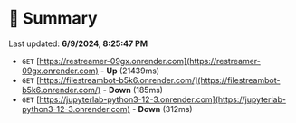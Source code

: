 # 📖 Summary
Last updated: **6/9/2024, 8:25:47 PM**

- `GET` [https://restreamer-09gx.onrender.com](https://restreamer-09gx.onrender.com) - **Up** (21439ms)
- `GET` [https://filestreambot-b5k6.onrender.com/](https://filestreambot-b5k6.onrender.com/) - **Down** (185ms)
- `GET` [https://jupyterlab-python3-12-3.onrender.com](https://jupyterlab-python3-12-3.onrender.com) - **Down** (312ms)
